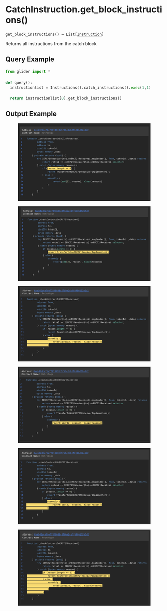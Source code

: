 # CatchInstruction.get\_block\_instructions()

`get_block_instructions() → List[`[`Instruction`](../)`]`

Returns all instructions from the catch block

## Query Example

```python
from glider import *

def query():
  instructionlist = Instructions().catch_instructions().exec(1,1)
  
  return instructionlist[0].get_block_instructions()
```

## Output Example&#x20;

<figure><img src="../../../.gitbook/assets/image (2) (1) (1).png" alt=""><figcaption></figcaption></figure>

<figure><img src="../../../.gitbook/assets/image (4) (1).png" alt=""><figcaption></figcaption></figure>

<figure><img src="../../../.gitbook/assets/image (6) (1).png" alt=""><figcaption></figcaption></figure>

<figure><img src="../../../.gitbook/assets/image (7) (1).png" alt=""><figcaption></figcaption></figure>

<figure><img src="../../../.gitbook/assets/image (8).png" alt=""><figcaption></figcaption></figure>

<figure><img src="../../../.gitbook/assets/image (9).png" alt=""><figcaption></figcaption></figure>
